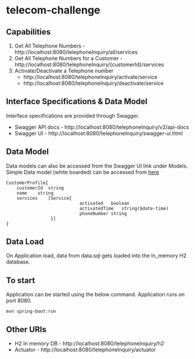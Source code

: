 # telecom-challenge

## Capabilities

1. Get All Telephone Numbers - http://localhost:8080/telephoneInquiry/all/services
2. Get All Telephone Numbers for a Customer - http://localhost:8080/telephoneInquiry/{customerId}/services
3. Activate/Deactivate a Telephone number 
    - http://localhost:8080/telephoneInquiry/activate/service
    - http://localhost:8080/telephoneInquiry/deactivate/service

## Interface Specifications & Data Model
Interface specifications are provided through Swagger. 
* Swagger API docs - http://localhost:8080/telephoneInquiry/v2/api-docs
* Swagger UI - http://localhost:8080/telephoneInquiry/swagger-ui.html

## Data Model
Data models can also be accessed from the Swagger UI link under Models. Simple Data model (white boarded) can be accessed from [here](https://github.com/aarunbala/telecom-challenge/blob/master/src/main/resources/DataModel.jpg)

```
CustomerProfile{
    customerId	string
    name	string
    services	[Service{
                            activated	boolean
                            activatedTime	string($date-time)
                            phoneNumber	string
                 }]
}
```

## Data Load
On Application load, data from data.sql gets loaded into the In_memory H2 database.

## To start
Application can be started using the below command. Application runs on port 8080.
```
mvn spring-boot:run 
```

## Other URls
* H2 In memory DB - http://localhost:8080/telephoneInquiry/h2
* Actuator - http://localhost:8080/telephoneInquiry/actuator



